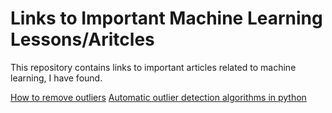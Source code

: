 # Links to Important Machine Learning Lessons/Aritcles
This repository contains links to important articles related to machine learning, I have found.

[How to remove outliers](https://machinelearningmastery.com/how-to-use-statistics-to-identify-outliers-in-data/)
[Automatic outlier detection algorithms in python](https://machinelearningmastery.com/model-based-outlier-detection-and-removal-in-python/)

